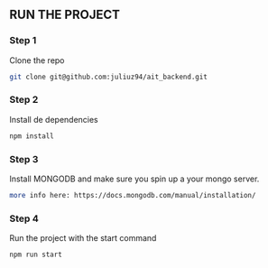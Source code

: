 ## RUN THE PROJECT

### Step 1
Clone the repo 
```sh
git clone git@github.com:juliuz94/ait_backend.git
```
  
### Step 2
Install de dependencies
```sh
npm install 
```

### Step 3 
Install MONGODB and make sure you spin up a your mongo server.

```sh
more info here: https://docs.mongodb.com/manual/installation/
```

### Step 4
Run the project with the start command
```sh
npm run start
```


